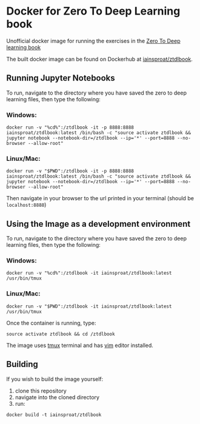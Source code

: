 # Docker for Zero To Deep Learning book

Unofficial docker image for running the exercises in the [Zero To Deep learning book](https://www.zerotodeeplearning.com/)

The built docker image can be found on Dockerhub at [iainsproat/ztdlbook](https://hub.docker.com/r/iainsproat/ztdlbook/).

## Running Jupyter Notebooks

To run, navigate to the directory where you have saved the zero to deep learning files, then type the following:

### Windows:

```
docker run -v "%cd%":/ztdlbook -it -p 8888:8888 iainsproat/ztdlbook:latest /bin/bash -c "source activate ztdlbook && jupyter notebook --notebook-dir=/ztdlbook --ip='*' --port=8888 --no-browser --allow-root"
```

### Linux/Mac:

```
docker run -v "$PWD":/ztdlbook -it -p 8888:8888 iainsproat/ztdlbook:latest /bin/bash -c "source activate ztdlbook && jupyter notebook --notebook-dir=/ztdlbook --ip='*' --port=8888 --no-browser --allow-root"
```

Then navigate in your browser to the url printed in your terminal (should be `localhost:8888`)

## Using the Image as a development environment

To run, navigate to the directory where you have saved the zero to deep learning files, then type the following:

### Windows:

```
docker run -v "%cd%":/ztdlbook -it iainsproat/ztdlbook:latest /usr/bin/tmux
```

### Linux/Mac:

```
docker run -v "$PWD":/ztdlbook -it iainsproat/ztdlbook:latest /usr/bin/tmux
```

Once the container is running, type:

```
source activate ztdlbook && cd /ztdlbook
```

The image uses [tmux](https://github.com/tmux/tmux/wiki) terminal and has [vim](https://www.vim.org/) editor installed.

## Building

If you wish to build the image yourself:
1. clone this repository
1. navigate into the cloned directory
1. run:

```
docker build -t iainsproat/ztdlbook
```
